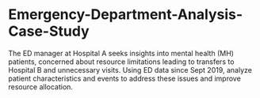 # Emergency-Department-Analysis-Case-Study
The ED manager at Hospital A seeks insights into mental health (MH) patients, concerned about resource limitations leading to transfers to Hospital B and unnecessary visits. Using ED data since Sept 2019, analyze patient characteristics and events to address these issues and improve resource allocation.
